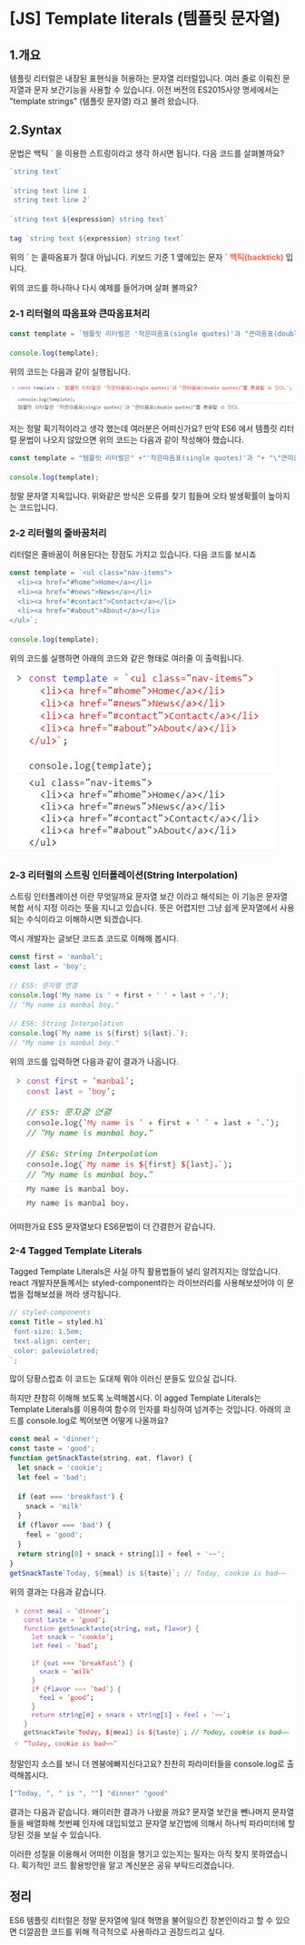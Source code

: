 # [JS] Template literals (템플릿 문자열)

## 1.개요
템플릿 리터럴은 내장된 표현식을 허용하는 문자열 리터럴입니다. 여러 줄로 이뤄진 문자열과 문자 보간기능을 사용할 수 있습니다. 이전 버전의 ES2015사양 명세에서는 "template strings" (템플릿 문자열) 라고 불려 왔습니다.

## 2.Syntax 
문법은 백틱 ` 을 이용한 스트링이라고 생각 하시면 됩니다. 다음 코드를 살펴볼까요? 

```js
`string text`

`string text line 1
 string text line 2`

`string text ${expression} string text`

tag `string text ${expression} string text`
```

위의 \` 는 홑따옴표가 절대 아닙니다. 키보드 기준 1 옆에있는 문자 \` <strong style="color:tomato">백틱(backtick)</strong> 입니다. 


위의 코드를 하나하나 다시 예제를 들어가며 살펴 볼까요? 

### 2-1 리터럴의 따옴표와 큰따옴표처리
```js
const template = `템플릿 리터럴은 '작은따옴표(single quotes)'과 "큰따옴표(double quotes)"를 혼용할 수 있다.`;

console.log(template);
```
위의 코드는 다음과 같이 실행됩니다. 

![tamplate](./img/08.PNG  "tamplate")

저는 정말 획기적이라고 생각 했는데 여러분은 어떠신가요? 만약 ES6 에서 템플릿 리터럴 문법이 나오지 않았으면 위의 코드는 다음과 같이 작성해야 했습니다. 

```js
const template = "템플릿 리터럴은" +"'작은따옴표(single quotes)'과 "+ "\"큰따옴표(double quotes)\"를 혼용할 수 있다.";

console.log(template);
```
정말  문자열 지옥입니다. 위와같은 방식은 오류를 찾기 힘들며 오타 발생확률이 높아지는 코드입니다. 

### 2-2 리터럴의 줄바꿈처리
리터럴은 줄바꿈이 허용된다는 장점도 가지고 있습니다. 다음 코드를 보시죠 

```js
const template = `<ul class="nav-items">
  <li><a href="#home">Home</a></li>
  <li><a href="#news">News</a></li>
  <li><a href="#contact">Contact</a></li>
  <li><a href="#about">About</a></li>
</ul>`;

console.log(template);
```
위의 코드를 실행하면 아래의 코드와 같은 형태로 여러줄 이 출력됩니다. 

![tamplate](./img/09.PNG  "tamplate")


### 2-3 리터럴의 스트링 인터폴레이션(String Interpolation)
스트링 인터폴레이션 이란 무엇일까요 문자열 보간 이라고 해석되는 이 기능은 문자열 복합 서식 지정 이라는 뜻을 지니고 있습니다. 뜻은 어렵지만 그냥 쉽게 문자열에서 사용되는 수식이라고 이해하시면 되겠습니다. 

역시 개발자는 글보단 코드죠 코드로 이해해 봅시다. 

```js
const first = 'manbal';
const last = 'boy';

// ES5: 문자열 연결
console.log('My name is ' + first + ' ' + last + '.');
// "My name is manbal boy."

// ES6: String Interpolation
console.log(`My name is ${first} ${last}.`);
// "My name is manbal boy."
```

위의 코드를 입력하면 다음과 같이 결과가 나옵니다. 


![tamplate](./img/10.PNG  "tamplate")

어떠한가요 ES5 문자열보다 ES6문법이 더 간결한거 같습니다. 

### 2-4 Tagged Template Literals 
Tagged Template Literals은 사실 아직 활용법들이 널리 알려지지는 않았습니다. react 개발자분들께서는 styled-component라는 라이브러리를  사용해보셨어야 이 문법을 접해보셨을 꺼라 생각됩니다.


```js
// styled-components
const Title = styled.h1`
 font-size: 1.5em;
 text-align: center;
 color: palevioletred;
`;
```

많이 당황스럽죠 이 코드는 도대체 뭐야 이러신 분들도 있으실 겁니다. 

하지만 찬참히 이해해 보도록 노력해봅시다. 이 agged Template Literals는 Template Literals를 이용하여 함수의 인자를 파싱하여 넘겨주는 것입니다. 아래의 코드를 console.log로 찍어보면 어떻게 나올까요?

```js
const meal = 'dinner';
const taste = 'good';
function getSnackTaste(string, eat, flavor) {
  let snack = 'cookie';
  let feel = 'bad';
  
  if (eat === 'breakfast') {
    snack = 'milk'
  }
  if (flavor === 'bad') {
    feel = 'good';
  }
  return string[0] + snack + string[1] + feel + '~~';
}
getSnackTaste`Today, ${meal} is ${taste}`; // Today, cookie is bad~~
```

위의 결과는 다음과 같습니다. 

![tamplate](./img/11.PNG  "tamplate")

정말인지 소스를 보니 더 멘붕에빠지신다고요? 찬찬히 파라미터들을 console.log로 출력해봅시다.

```js
["Today, ", " is ", ""] "dinner" "good"
```

결과는 다음과 같습니다. 
왜이러한 결과가 나왔을 까요? 문자열 보간을 뺀나머지 문자열들을 배열화해 첫번째 인자에 대입되었고 문자열 보간법에 의해서 하나씩 파라미터에 할당된 것을 보실 수 있습니다. 

이러한 성질을 이용해서 어떠한 이점을 챙기고 있는지는 필자는 아직 찾지 못하였습니다. 획기적인 코드 활용방안을 알고 계신분은 공유 부탁드리겠습니다. 

## 정리
ES6 템플릿 리터럴은 정말 문자열에 일대 혁명을 불어일으킨 장본인이라고 할 수 있으면 더깔끔한 코드를 위해 적극적으로 사용하라고 권장드리고 싶다.